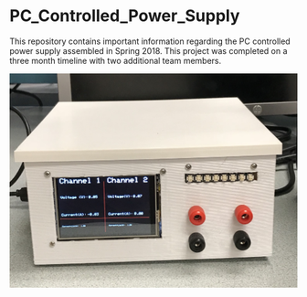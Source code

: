 # PC_Controlled_Power_Supply

This repository contains important information regarding the PC controlled power supply assembled in Spring 2018. This project was completed on a three month timeline with two additional team members.


<img src="https://github.com/victorg11/PC_Controlled_Power_Supply/blob/master/FrontView.jpg" s=10>
